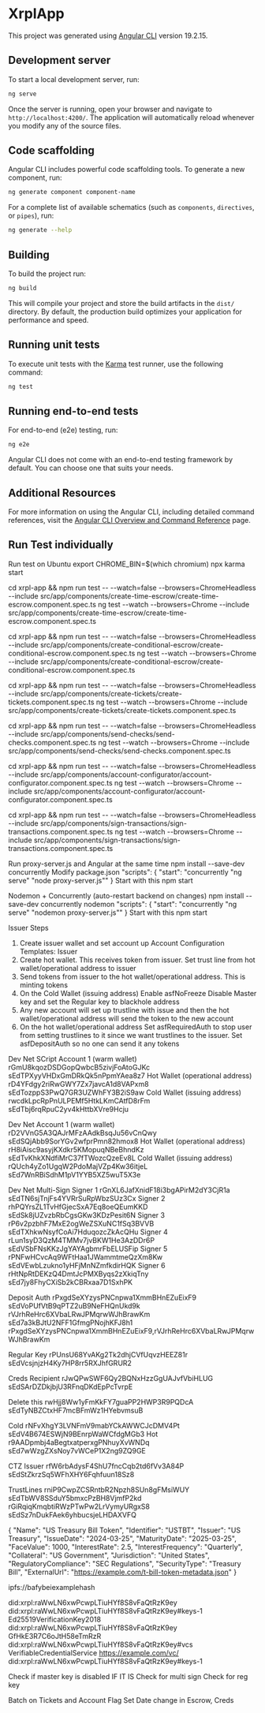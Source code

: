 # XrplApp

This project was generated using [Angular CLI](https://github.com/angular/angular-cli) version 19.2.15.

## Development server

To start a local development server, run:

```bash
ng serve
```

Once the server is running, open your browser and navigate to `http://localhost:4200/`. The application will automatically reload whenever you modify any of the source files.

## Code scaffolding

Angular CLI includes powerful code scaffolding tools. To generate a new component, run:

```bash
ng generate component component-name
```

For a complete list of available schematics (such as `components`, `directives`, or `pipes`), run:

```bash
ng generate --help
```

## Building

To build the project run:

```bash
ng build
```

This will compile your project and store the build artifacts in the `dist/` directory. By default, the production build optimizes your application for performance and speed.

## Running unit tests

To execute unit tests with the [Karma](https://karma-runner.github.io) test runner, use the following command:

```bash
ng test
```

## Running end-to-end tests

For end-to-end (e2e) testing, run:

```bash
ng e2e
```

Angular CLI does not come with an end-to-end testing framework by default. You can choose one that suits your needs.

## Additional Resources

For more information on using the Angular CLI, including detailed command references, visit the [Angular CLI Overview and Command Reference](https://angular.dev/tools/cli) page.

## Run Test individually

Run test on Ubuntu
export CHROME_BIN=$(which chromium)
npx karma start

cd xrpl-app &&
npm run test -- --watch=false --browsers=ChromeHeadless --include src/app/components/create-time-escrow/create-time-escrow.component.spec.ts
ng test --watch --browsers=Chrome --include src/app/components/create-time-escrow/create-time-escrow.component.spec.ts

cd xrpl-app &&
npm run test -- --watch=false --browsers=ChromeHeadless --include src/app/components/create-conditional-escrow/create-conditional-escrow.component.spec.ts
ng test --watch --browsers=Chrome --include src/app/components/create-conditional-escrow/create-conditional-escrow.component.spec.ts

cd xrpl-app &&
npm run test -- --watch=false --browsers=ChromeHeadless --include src/app/components/create-tickets/create-tickets.component.spec.ts
ng test --watch --browsers=Chrome --include src/app/components/create-tickets/create-tickets.component.spec.ts

cd xrpl-app &&
npm run test -- --watch=false --browsers=ChromeHeadless --include src/app/components/send-checks/send-checks.component.spec.ts
ng test --watch --browsers=Chrome --include src/app/components/send-checks/send-checks.component.spec.ts

cd xrpl-app &&
npm run test -- --watch=false --browsers=ChromeHeadless --include src/app/components/account-configurator/account-configurator.component.spec.ts
ng test --watch --browsers=Chrome --include src/app/components/account-configurator/account-configurator.component.spec.ts

cd xrpl-app &&
npm run test -- --watch=false --browsers=ChromeHeadless --include src/app/components/sign-transactions/sign-transactions.component.spec.ts
ng test --watch --browsers=Chrome --include src/app/components/sign-transactions/sign-transactions.component.spec.ts

Run proxy-server.js and Angular at the same time
npm install --save-dev concurrently
Modify package.json
"scripts": {
"start": "concurrently \"ng serve\" \"node proxy-server.js\""
}
Start with this
npm start

Nodemon + Concurrently (auto-restart backend on changes)
npm install --save-dev concurrently nodemon
"scripts": {
"start": "concurrently \"ng serve\" \"nodemon proxy-server.js\""
}
Start with this
npm start

Issuer Steps

1. Create issuer wallet and set account up
   Account Configuration Templates: Issuer
2. Create hot wallet. This receives token from issuer.
   Set trust line from hot wallet/operational address to issuer
3. Send tokens from issuer to the hot wallet/operational address. This is minting tokens
4. On the Cold Wallet (issuing address)
   Enable asfNoFreeze
   Disable Master key and set the Regular key to blackhole address
5. Any new account will set up trustline with issue and then the hot wallet/operational address will send the token to the new account
6. On the hot wallet/operational address
   Set asfRequiredAuth to stop user from setting trustlines to it since we want trustlines to the issuer.
   Set asfDepositAuth so no one can send it any tokens

Dev Net SCript
Account 1 (warm wallet)
rGmU8kqozDSDGopQwbcB5zivjFoAtoGJKc
sEdTPXyyVHDxGmDRkQk5nPpmYAea8z7
Hot Wallet (operational address)
rD4YFdgy2riRwGWY7Zx7javcA1d8VAPxm8
sEdTozppS3PwQ7GR3UZWhFY3B2iS9aw
Cold Wallet (issuing address)
rwcdkLpcRpPnULPEMf5HtkLKmCAtfD8rFm
sEdTbj6rqRpuC2yv4kHttbXVre9Hcju

Dev Net
Account 1 (warm wallet)
rD2VVnG5A3QAJrMFzAAdkBsqJu56vCnQwy
sEdSQjAbb9SorYGv2wfprPmn82hmox8
Hot Wallet (operational address)
rH8iAisc9asyjKXdkr5KMopuqNBeBhndKz
sEdTvKhkXNdfiMrC37fTWozcQzeEv8L
Cold Wallet (issuing address)
rQUch4yZo1UgqW2PdoMajVZp4Kw36itjeL
sEd7WnRBiSdhM1pV1YYB5XZ5wuT5X3e

Dev Net
Multi-Sign
Signer 1
rGnXL6JafXnidF18i3bgAPirM2dY3CjR1a
sEdTN6sjTnjFs4YVRrSuRpWbzSUz3Cx
Signer 2
rhPQYrsZL1TvHfGjecSxA7Eq8oeQEumKKD
sEdSk8jUZvzbRbCgsGKw3KDzPesit6N
Signer 3
rP6v2pzbhF7MxE2ogWeZSXuNC1fSq3BVVB
sEdTXhkwNsyfCoAi7HduqozcZkAcQHu
Signer 4
rLun1syD3QzM4TMMv7jvBKW1He3AzDDr6P
sEdVSbFNsKKzJgYAYAgbmrFbELUSFip
Signer 5
rPNFwHCvcAq9WFtHaa1JWammtmeQzXm8Kw
sEdVEwbLzukno1yHFjMnNZmfkdirHQK
Signer 6
rHtNpRtDEKzQ4DmtJcPMXByqs2zXkiqTny
sEd7jy8FhyCXiSb2kCBRxaa7D1SxhPK

Deposit Auth
rPxgdSeXYzysPNCnpwa1XmmBHnEZuEixF9
sEdVoPUfVtB9qPTZ2uB9NeFHQnUkd9k
rVJrhReHrc6XVbaLRwJPMqrwWJhBrawKm
sEd7a3kBJtU2NFF1GfmgPNojhKFJ8h1
rPxgdSeXYzysPNCnpwa1XmmBHnEZuEixF9,rVJrhReHrc6XVbaLRwJPMqrwWJhBrawKm

Regular Key
rPUnsU68YvAKg2Tk2dhjCVfUqvzHEEZ81r
sEdVcsjnjzH4Ky7HP8rr5RXJhfGRUR2

Creds Recipient
rJwQPwSWF6Qy2BQNxHzzGgUAJvfVbiHLUG
sEdSArDZDkjbjU3RFnqDKdEpPcTvrpE

Delete this
rwHjj8Ww1yFmKkFY7guaPP2HWP3R9PQDcA
sEdTyNBZCtxHF7mcBFmWz1HYebvmsuB

Cold
rNFvXhgY3LVNFmV9mabYCkAWWCJcDMV4Pt
sEdV4B674ESWjN9BEnrpWaWCfdgMGb3
Hot
r9AADpmbj4aBegtxatperxgPNhuyXvWNDq
sEd7wWzgZXsNoy7vWCeP1X2ng9ZQ9GE

CTZ Issuer
rfW6rbAdysF4ShU7fncCqb2td6fVv3A84P
sEdStZkrzSq5WFhXHY6Fqhfuun18Sz8

TrustLines
rniP9CwpZCSRntbR2Npzh8SUn8gFMsiWUY
sEdTbWV8SSduY5bmxcPzBH8VjmfP2kd
rGiRqiqKmqbtiRWzPTwPw2LrVymyURgxS8
sEdSz7nDukFAek6yhbucsjeLHDAXVFQ

{
"Name": "US Treasury Bill Token",
"Identifier": "USTBT",
"Issuer": "US Treasury",
"IssueDate": "2024-03-25",
"MaturityDate": "2025-03-25",
"FaceValue": 1000,
"InterestRate": 2.5,
"InterestFrequency": "Quarterly",
"Collateral": "US Government",
"Jurisdiction": "United States",
"RegulatoryCompliance": "SEC Regulations",
"SecurityType": "Treasury Bill",
"ExternalUrl": "https://example.com/t-bill-token-metadata.json"
}

ipfs://bafybeiexamplehash

did:xrpl:raWwLN6xwPcwpLTiuHYf8S8vFaQtRzK9ey
did:xrpl:raWwLN6xwPcwpLTiuHYf8S8vFaQtRzK9ey#keys-1
Ed25519VerificationKey2018
did:xrpl:raWwLN6xwPcwpLTiuHYf8S8vFaQtRzK9ey
GfHkE3R7C6oJtH58eTmRzR
did:xrpl:raWwLN6xwPcwpLTiuHYf8S8vFaQtRzK9ey#vcs
VerifiableCredentialService
https://example.com/vc/
did:xrpl:raWwLN6xwPcwpLTiuHYf8S8vFaQtRzK9ey#keys-1

Check if master key is disabled
IF IT IS
Check for multi sign
Check for reg key

Batch on Tickets and Account Flag Set
Date change in Escrow, Creds
